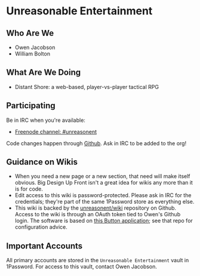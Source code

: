 # Unreasonable Entertainment

## Who Are We

* Owen Jacobson
* William Bolton

## What Are We Doing

* Distant Shore: a web-based, player-vs-player tactical RPG

## Participating

Be in IRC when you're available:

* [Freenode channel: #unreasonent](irc://irc.freenode.org/#unreasonent)

Code changes happen through [Github](https://github.com/unreasonent/). Ask in IRC to be added to the org!

## Guidance on Wikis

* When you need a new page or a new section, that need will make itself obvious. Big Design Up Front isn't a great idea for wikis any more than it is for code.
* Edit access to this wiki is password-protected. Please ask in IRC for the credentials; they're part of the same 1Password store as everything else.
* This wiki is backed by the [unreasonent/wiki](https://github.com/unreasonent/wiki) repository on Github. Access to the wiki is through an OAuth token tied to Owen's Github login. The software is based on [this Button application](https://github.com/naoa/gollum-on-heroku); see that repo for configuration advice.

## Important Accounts

All primary accounts are stored in the `Unreasonable Entertainment` vault in 1Password. For access to this vault, contact Owen Jacobson.